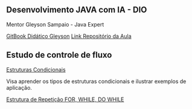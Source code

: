 ##  Desenvolvimento JAVA com IA - DIO

Mentor Gleyson Sampaio - Java Expert

[GitBook Didático Gleyson](https://glysns.gitbook.io/java-basico/controle-de-fluxo/estruturas-condicionais)
[Link Repositório da Aula](https://github.com/digitalinnovationone/trilha-java-basico)


## Estudo de controle de fluxo

[Estruturas Condicionais](https://glysns.gitbook.io/java-basico/controle-de-fluxo/estruturas-condicionais)

Visa aprender os tipos de estruturas condicionais e ilustrar exemplos de aplicação.


[Estrutura de Repetição FOR, WHILE, DO WHILE](https://glysns.gitbook.io/java-basico/controle-de-fluxo/estruturas-de-repeticao)